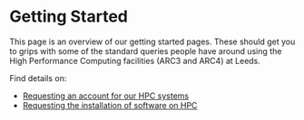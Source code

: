 # Getting Started

This page is an overview of our getting started pages. These should get you to grips with some of the standard
queries people have around using the High Performance Computing facilities (ARC3 and ARC4) at Leeds.

Find details on:
-   [Requesting an account for our HPC systems](./request_hpc_acct)
-   [Requesting the installation of software on HPC](./request_install)
